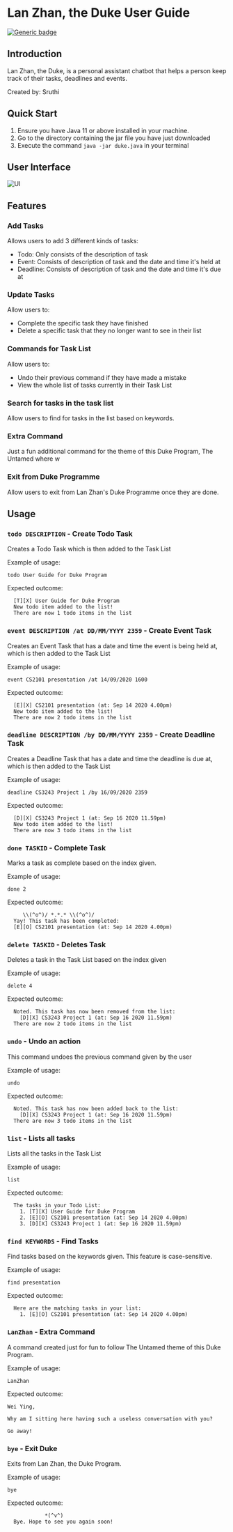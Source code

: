 # Lan Zhan, the Duke User Guide

[![Generic badge](https://img.shields.io/badge/Download-duke.jar-green>.svg)](https://github.com/Sruthisarav/ip/releases/download/A-Release/duke.jar)

## Introduction
Lan Zhan, the Duke, is a personal assistant chatbot that helps a person keep 
track of their tasks, deadlines and events. 

Created by: Sruthi 

## Quick Start
1. Ensure you have Java 11 or above installed in your machine.
2. Go to the directory containing the jar file you have just downloaded
3. Execute the command `java -jar duke.java` in your terminal

## User Interface
![UI](docs/Ui.png)

## Features 

### Add Tasks
Allows users to add 3 different kinds of tasks: 
- Todo: Only consists of the description of task 
- Event: Consists of description of task and the date and time it's held at 
- Deadline: Consists of description of task and the date and time it's due at 

### Update Tasks
Allow users to: 
- Complete the specific task they have finished
- Delete a specific task that they no longer want to see in their list

### Commands for Task List
Allow users to:
- Undo their previous command if they have made a mistake
- View the whole list of tasks currently in their Task List
    
### Search for tasks in the task list
Allow users to find for tasks in the list based on keywords.

### Extra Command
Just a fun additional command for the theme of this Duke Program, The Untamed where w

### Exit from Duke Programme
Allow users to exit from Lan Zhan's Duke Programme once they are done.

## Usage

### `todo DESCRIPTION` - Create Todo Task

Creates a Todo Task which is then added to the Task List

Example of usage: 

`todo User Guide for Duke Program`

Expected outcome:

```  
  [T][X] User Guide for Duke Program
  New todo item added to the list!
  There are now 1 todo items in the list
```

### `event DESCRIPTION /at DD/MM/YYYY 2359` - Create Event Task

Creates an Event Task that has a date and time the event is being held at, which is then added to the Task List

Example of usage: 

`event CS2101 presentation /at 14/09/2020 1600`

Expected outcome:

```
  [E][X] CS2101 presentation (at: Sep 14 2020 4.00pm)
  New todo item added to the list!
  There are now 2 todo items in the list
```

### `deadline DESCRIPTION /by DD/MM/YYYY 2359` - Create Deadline Task

Creates a Deadline Task that has a date and time the deadline is due at, which is then added to the Task List

Example of usage: 

`deadline CS3243 Project 1 /by 16/09/2020 2359`

Expected outcome:

```
  [D][X] CS3243 Project 1 (at: Sep 16 2020 11.59pm)
  New todo item added to the list!
  There are now 3 todo items in the list
```

### `done TASKID` - Complete Task

Marks a task as complete based on the index given.

Example of usage: 

`done 2`

Expected outcome:

```
     \\(^o^)/ *.*.* \\(^o^)/
  Yay! This task has been completed:
  [E][O] CS2101 presentation (at: Sep 14 2020 4.00pm)
```

### `delete TASKID` - Deletes Task

Deletes a task in the Task List based on the index given

Example of usage: 

`delete 4`

Expected outcome:

```
  Noted. This task has now been removed from the list:
    [D][X] CS3243 Project 1 (at: Sep 16 2020 11.59pm)
  There are now 2 todo items in the list
```

### `undo` - Undo an action

This command undoes the previous command given by the user

Example of usage: 

`undo`

Expected outcome:

```
  Noted. This task has now been added back to the list:
    [D][X] CS3243 Project 1 (at: Sep 16 2020 11.59pm)
  There are now 3 todo items in the list
```

### `list` - Lists all tasks

Lists all the tasks in the Task List

Example of usage: 

`list`

Expected outcome:

```
  The tasks in your Todo List:
    1. [T][X] User Guide for Duke Program
    2. [E][O] CS2101 presentation (at: Sep 14 2020 4.00pm)
    3. [D][X] CS3243 Project 1 (at: Sep 16 2020 11.59pm)
```

### `find KEYWORDS` - Find Tasks

Find tasks based on the keywords given. This feature is case-sensitive.

Example of usage: 

`find presentation`

Expected outcome:

```
  Here are the matching tasks in your list:
    1. [E][O] CS2101 presentation (at: Sep 14 2020 4.00pm)
```

### `LanZhan` - Extra Command

A command created just for fun to follow The Untamed theme of this Duke Program.

Example of usage: 

`LanZhan`

Expected outcome:

```
Wei Ying,

Why am I sitting here having such a useless conversation with you?

Go away!
```

### `bye` - Exit Duke

Exits from Lan Zhan, the Duke Program.

Example of usage: 

`bye`

Expected outcome:

```
            *(^v^)
  Bye. Hope to see you again soon!
```
